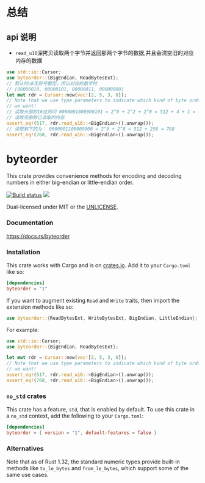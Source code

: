 # 总结
## api 说明
- `read_u16`深拷贝读取两个字节并返回那两个字节的数据,并且会清空旧的对应内存的数据
```rust
use std::io::Cursor;
use byteorder::{BigEndian, ReadBytesExt};
// 默认时u8无符号整型，所以对应的数字时
// [00000010, 00000101, 00000011, 00000000]
let mut rdr = Cursor::new(vec![2, 5, 3, 0]);
// Note that we use type parameters to indicate which kind of byte order
// we want!
// 读取头部的16位则问 0000001000000101 = 2^9 + 2^2 + 2^0 = 512 + 4 + 1 = 517
// 读取完删除已读取的内存
assert_eq!(517, rdr.read_u16::<BigEndian>().unwrap());
// 读取剩下的为： 0000001100000000 = 2^9 + 2^8 = 512 + 256 = 768
assert_eq!(768, rdr.read_u16::<BigEndian>().unwrap());
```

byteorder
=========
This crate provides convenience methods for encoding and decoding
numbers in either big-endian or little-endian order.

[![Build status](https://github.com/BurntSushi/byteorder/workflows/ci/badge.svg)](https://github.com/BurntSushi/byteorder/actions)
[![](http://meritbadge.herokuapp.com/byteorder)](https://crates.io/crates/byteorder)

Dual-licensed under MIT or the [UNLICENSE](http://unlicense.org).


### Documentation

https://docs.rs/byteorder


### Installation

This crate works with Cargo and is on
[crates.io](https://crates.io/crates/byteorder). Add it to your `Cargo.toml`
like so:

```toml
[dependencies]
byteorder = "1"
```

If you want to augment existing `Read` and `Write` traits, then import the
extension methods like so:

```rust
use byteorder::{ReadBytesExt, WriteBytesExt, BigEndian, LittleEndian};
```

For example:

```rust
use std::io::Cursor;
use byteorder::{BigEndian, ReadBytesExt};

let mut rdr = Cursor::new(vec![2, 5, 3, 0]);
// Note that we use type parameters to indicate which kind of byte order
// we want!
assert_eq!(517, rdr.read_u16::<BigEndian>().unwrap());
assert_eq!(768, rdr.read_u16::<BigEndian>().unwrap());
```

### `no_std` crates

This crate has a feature, `std`, that is enabled by default. To use this crate
in a `no_std` context, add the following to your `Cargo.toml`:

```toml
[dependencies]
byteorder = { version = "1", default-features = false }
```


### Alternatives

Note that as of Rust 1.32, the standard numeric types provide built-in methods
like `to_le_bytes` and `from_le_bytes`, which support some of the same use
cases.
